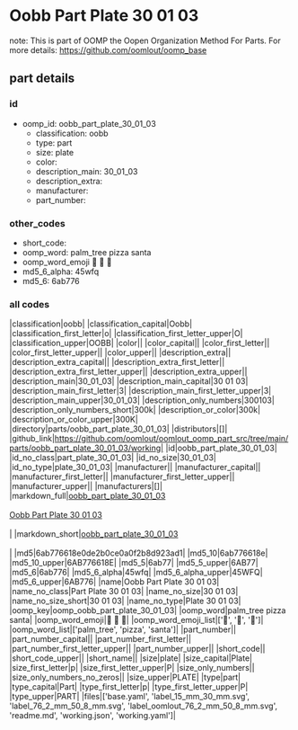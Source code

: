 # Oobb Part Plate 30 01 03  

note: This is part of OOMP the Oopen Organization Method For Parts. For more details: https://github.com/oomlout/oomp_base

##  part details





### id
* oomp_id: oobb_part_plate_30_01_03
  * classification: oobb
  * type: part
  * size: plate
  * color: 
  * description_main: 30_01_03
  * description_extra: 
  * manufacturer: 
  * part_number: 

### other_codes
* short_code: 
* oomp_word: palm_tree pizza santa
* oomp_word_emoji :palm_tree: :pizza: :santa:
* md5_6_alpha: 45wfq
* md5_6: 6ab776

### all codes 
|classification|oobb|
|classification_capital|Oobb|
|classification_first_letter|o|
|classification_first_letter_upper|O|
|classification_upper|OOBB|
|color||
|color_capital||
|color_first_letter||
|color_first_letter_upper||
|color_upper||
|description_extra||
|description_extra_capital||
|description_extra_first_letter||
|description_extra_first_letter_upper||
|description_extra_upper||
|description_main|30_01_03|
|description_main_capital|30 01 03|
|description_main_first_letter|3|
|description_main_first_letter_upper|3|
|description_main_upper|30_01_03|
|description_only_numbers|300103|
|description_only_numbers_short|300k|
|description_or_color|300k|
|description_or_color_upper|300K|
|directory|parts/oobb_part_plate_30_01_03|
|distributors|[]|
|github_link|https://github.com/oomlout/oomlout_oomp_part_src/tree/main/parts/oobb_part_plate_30_01_03/working|
|id|oobb_part_plate_30_01_03|
|id_no_class|part_plate_30_01_03|
|id_no_size|30_01_03|
|id_no_type|plate_30_01_03|
|manufacturer||
|manufacturer_capital||
|manufacturer_first_letter||
|manufacturer_first_letter_upper||
|manufacturer_upper||
|manufacturers|[]|
|markdown_full|[oobb_part_plate_30_01_03](https://github.com/oomlout/oomlout_oomp_part_src/tree/main/parts/oobb_part_plate_30_01_03/working)<br>[](https://github.com/oomlout/oomlout_oomp_part_src/tree/main/parts/oobb_part_plate_30_01_03/working)<br>[Oobb Part Plate 30 01 03](https://github.com/oomlout/oomlout_oomp_part_src/tree/main/parts/oobb_part_plate_30_01_03/working)<br><br>|
|markdown_short|[oobb_part_plate_30_01_03](https://github.com/oomlout/oomlout_oomp_part_src/tree/main/parts/oobb_part_plate_30_01_03/working)<br><br>|
|md5|6ab776618e0de2b0ce0a0f2b8d923ad1|
|md5_10|6ab776618e|
|md5_10_upper|6AB776618E|
|md5_5|6ab77|
|md5_5_upper|6AB77|
|md5_6|6ab776|
|md5_6_alpha|45wfq|
|md5_6_alpha_upper|45WFQ|
|md5_6_upper|6AB776|
|name|Oobb Part Plate 30 01 03|
|name_no_class|Part Plate 30 01 03|
|name_no_size|30 01 03|
|name_no_size_short|30 01 03|
|name_no_type|Plate 30 01 03|
|oomp_key|oomp_oobb_part_plate_30_01_03|
|oomp_word|palm_tree pizza santa|
|oomp_word_emoji|:palm_tree: :pizza: :santa:|
|oomp_word_emoji_list|[':palm_tree:', ':pizza:', ':santa:']|
|oomp_word_list|['palm_tree', 'pizza', 'santa']|
|part_number||
|part_number_capital||
|part_number_first_letter||
|part_number_first_letter_upper||
|part_number_upper||
|short_code||
|short_code_upper||
|short_name||
|size|plate|
|size_capital|Plate|
|size_first_letter|p|
|size_first_letter_upper|P|
|size_only_numbers||
|size_only_numbers_no_zeros||
|size_upper|PLATE|
|type|part|
|type_capital|Part|
|type_first_letter|p|
|type_first_letter_upper|P|
|type_upper|PART|
|files|['base.yaml', 'label_15_mm_30_mm.svg', 'label_76_2_mm_50_8_mm.svg', 'label_oomlout_76_2_mm_50_8_mm.svg', 'readme.md', 'working.json', 'working.yaml']|
